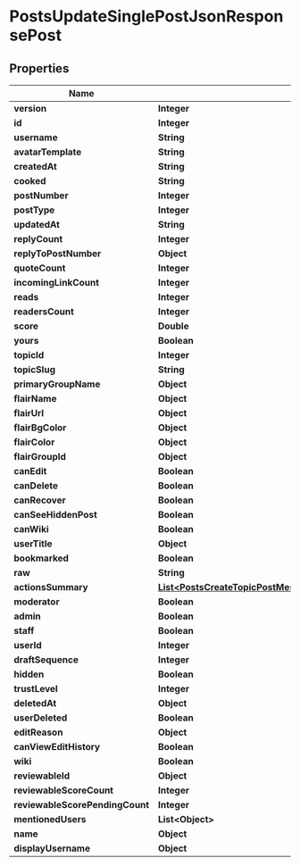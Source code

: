 

# PostsUpdateSinglePostJsonResponsePost


## Properties

| Name | Type | Description | Notes |
|------------ | ------------- | ------------- | -------------|
|**version** | **Integer** |  |  |
|**id** | **Integer** |  |  |
|**username** | **String** |  |  |
|**avatarTemplate** | **String** |  |  |
|**createdAt** | **String** |  |  |
|**cooked** | **String** |  |  |
|**postNumber** | **Integer** |  |  |
|**postType** | **Integer** |  |  |
|**updatedAt** | **String** |  |  |
|**replyCount** | **Integer** |  |  |
|**replyToPostNumber** | **Object** |  |  |
|**quoteCount** | **Integer** |  |  |
|**incomingLinkCount** | **Integer** |  |  |
|**reads** | **Integer** |  |  |
|**readersCount** | **Integer** |  |  |
|**score** | **Double** |  |  |
|**yours** | **Boolean** |  |  |
|**topicId** | **Integer** |  |  |
|**topicSlug** | **String** |  |  |
|**primaryGroupName** | **Object** |  |  |
|**flairName** | **Object** |  |  |
|**flairUrl** | **Object** |  |  |
|**flairBgColor** | **Object** |  |  |
|**flairColor** | **Object** |  |  |
|**flairGroupId** | **Object** |  |  [optional] |
|**canEdit** | **Boolean** |  |  |
|**canDelete** | **Boolean** |  |  |
|**canRecover** | **Boolean** |  |  |
|**canSeeHiddenPost** | **Boolean** |  |  [optional] |
|**canWiki** | **Boolean** |  |  |
|**userTitle** | **Object** |  |  |
|**bookmarked** | **Boolean** |  |  |
|**raw** | **String** |  |  |
|**actionsSummary** | [**List&lt;PostsCreateTopicPostMessageResponseActionsSummaryInner&gt;**](PostsCreateTopicPostMessageResponseActionsSummaryInner.md) |  |  |
|**moderator** | **Boolean** |  |  |
|**admin** | **Boolean** |  |  |
|**staff** | **Boolean** |  |  |
|**userId** | **Integer** |  |  |
|**draftSequence** | **Integer** |  |  |
|**hidden** | **Boolean** |  |  |
|**trustLevel** | **Integer** |  |  |
|**deletedAt** | **Object** |  |  |
|**userDeleted** | **Boolean** |  |  |
|**editReason** | **Object** |  |  |
|**canViewEditHistory** | **Boolean** |  |  |
|**wiki** | **Boolean** |  |  |
|**reviewableId** | **Object** |  |  |
|**reviewableScoreCount** | **Integer** |  |  |
|**reviewableScorePendingCount** | **Integer** |  |  |
|**mentionedUsers** | **List&lt;Object&gt;** |  |  [optional] |
|**name** | **Object** |  |  [optional] |
|**displayUsername** | **Object** |  |  [optional] |



